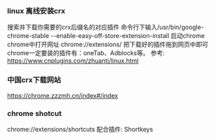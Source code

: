 ### linux 离线安装crx
搜索并下载你需要的crx后缀名的对应插件
命令行下输入/usr/bin/google-chrome-stable --enable-easy-off-store-extension-install 启动chrome
chrome中打开网址 chrome://extensions/
把下载好的插件拖到网页中即可
chrome一定要装的插件有：oneTab、Adblocks等。
参考: https://www.cnplugins.com/zhuanti/linux.html

### 中国crx下载网站
https://chrome.zzzmh.cn/index#/index


### chrome shotcut
chrome://extensions/shortcuts
配合插件:  Shortkeys 


